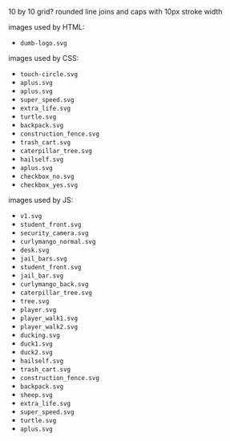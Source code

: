 10 by 10 grid? rounded line joins and caps with 10px stroke width

images used by HTML:

- `dumb-logo.svg`

images used by CSS:

- `touch-circle.svg`
- `aplus.svg`
- `aplus.svg`
- `super_speed.svg`
- `extra_life.svg`
- `turtle.svg`
- `backpack.svg`
- `construction_fence.svg`
- `trash_cart.svg`
- `caterpillar_tree.svg`
- `hailself.svg`
- `aplus.svg`
- `checkbox_no.svg`
- `checkbox_yes.svg`

images used by JS:

- `v1.svg`
- `student_front.svg`
- `security_camera.svg`
- `curlymango_normal.svg`
- `desk.svg`
- `jail_bars.svg`
- `student_front.svg`
- `jail_bar.svg`
- `curlymango_back.svg`
- `caterpillar_tree.svg`
- `tree.svg`
- `player.svg`
- `player_walk1.svg`
- `player_walk2.svg`
- `ducking.svg`
- `duck1.svg`
- `duck2.svg`
- `hailself.svg`
- `trash_cart.svg`
- `construction_fence.svg`
- `backpack.svg`
- `sheep.svg`
- `extra_life.svg`
- `super_speed.svg`
- `turtle.svg`
- `aplus.svg`
